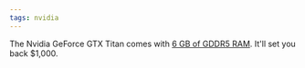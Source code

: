 ```yaml
---
tags: nvidia
---
```


The Nvidia GeForce GTX Titan comes with [6 GB of GDDR5 RAM](http://www.tomshardware.com/reviews/geforce-gtx-titan-gk110-review,3438.html). It'll set you back $1,000.
